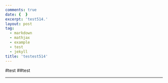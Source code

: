 ```yaml
---
comments: true
date: {  }
excerpt: 'test514.'
layout: post
tag:
  - markdown
  - mathjax
  - example
  - test
  - jekyll
title: 'testest514'
---
```

#test
##test
***
